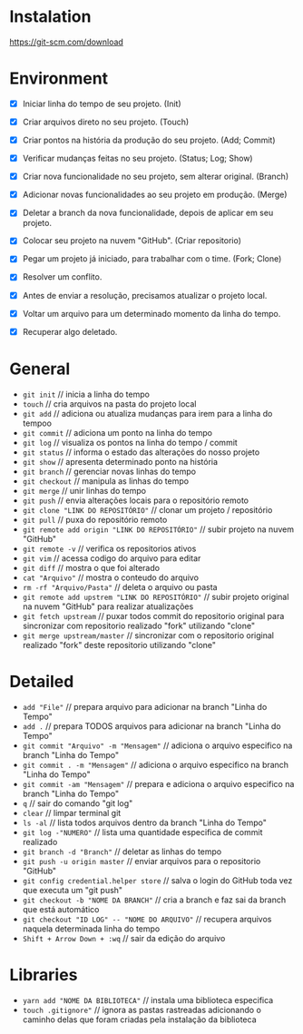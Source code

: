 # Instalation
https://git-scm.com/download

# Environment
- [x] Iniciar linha do tempo de seu projeto. (Init)

- [x] Criar arquivos direto no seu projeto. (Touch)

- [x] Criar pontos na história da produção do seu projeto. (Add; Commit)

- [x] Verificar mudanças feitas no seu projeto. (Status; Log; Show)

- [x] Criar nova funcionalidade no seu projeto, sem alterar original. (Branch)

- [x] Adicionar novas funcionalidades ao seu projeto em produção. (Merge)

- [x] Deletar a branch da nova funcionalidade, depois de aplicar em seu projeto.

- [x] Colocar seu projeto na nuvem "GitHub". (Criar repositorio)

- [x] Pegar um projeto já iniciado, para trabalhar com o time. (Fork; Clone)

- [x] Resolver um conflito.

- [x] Antes de enviar a resolução, precisamos atualizar o projeto local.

- [x] Voltar um arquivo para um determinado momento da linha do tempo.

- [x] Recuperar algo deletado.


# General
- `git init` // inicia a linha do tempo
- `touch` // cria arquivos na pasta do projeto local
- `git add` // adiciona ou atualiza mudanças para irem para a linha do tempoo
- `git commit` // adiciona um ponto na linha do tempo
- `git log` // visualiza os pontos na linha do tempo / commit
- `git status` // informa o estado das alterações do nosso projeto
- `git show` // apresenta determinado ponto na história
- `git branch` // gerenciar novas linhas do tempo
- `git checkout` // manipula as linhas do tempo
- `git merge` // unir linhas do tempo
- `git push` // envia alterações locais para o repositório remoto
- `git clone "LINK DO REPOSITÓRIO"` // clonar um projeto / repositório
- `git pull` // puxa do repositório remoto
- `git remote add origin "LINK DO REPOSITÓRIO"` // subir projeto na nuvem "GitHub"
- `git remote -v` // verifica os repositorios ativos
- `git vim` // acessa codigo do arquivo para editar
- `git diff` // mostra o que foi alterado
- `cat "Arquivo"` // mostra o conteudo do arquivo
- `rm -rf "Arquivo/Pasta"` // deleta o arquivo ou pasta
- `git remote add upstrem "LINK DO REPOSITÓRIO"` // subir projeto original na nuvem "GitHub" para realizar atualizações
- `git fetch upstream` // puxar todos commit do repositorio original para sincronizar com repositorio realizado "fork" utilizando "clone"
- `git merge upstream/master` // sincronizar com o repositorio original realizado "fork" deste repositorio utilizando "clone"

# Detailed
- `add "File"` // prepara arquivo para adicionar na branch "Linha do Tempo"
- `add .` // prepara TODOS arquivos para adicionar na branch "Linha do Tempo"
- `git commit "Arquivo" -m "Mensagem"` // adiciona o arquivo especifico na branch "Linha do Tempo"
- `git commit . -m "Mensagem"` // adiciona o arquivo especifico na branch "Linha do Tempo"
- `git commit -am "Mensagem"` // prepara e adiciona o arquivo especifico na branch "Linha do Tempo"
- `q` // sair do comando "git log"
- `clear` // limpar terminal git
- `ls -al` // lista todos arquivos dentro da branch "Linha do Tempo"
- `git log -"NUMERO"` // lista uma quantidade especifica de commit realizado
- `git branch -d "Branch"` // deletar as linhas do tempo
- `git push -u origin master` // enviar arquivos para o repositorio "GitHub"
- `git config credential.helper store` // salva o login do GitHub toda vez que executa um "git push"
- `git checkout -b "NOME DA BRANCH"` // cria a branch e faz sai da branch que está automático
- `git checkout "ID LOG" -- "NOME DO ARQUIVO"` // recupera arquivos naquela determinada linha do tempo
- `Shift + Arrow Down + :wq` // sair da edição do arquivo 


# Libraries
- `yarn add "NOME DA BIBLIOTECA"` // instala uma biblioteca especifica
- `touch .gitignore"` // ignora as pastas rastreadas adicionando o caminho delas que foram criadas pela instalação da biblioteca
